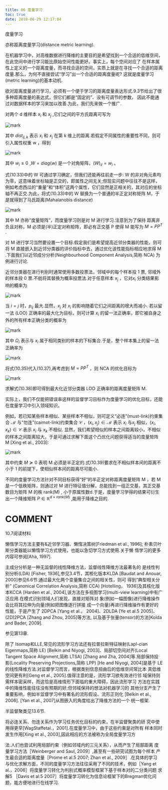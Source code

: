 ```yaml
---
title: 06 度量学习
toc: true
date: 2018-06-29 12:17:04
---
```

度量学习


亦称距离度量学习(distance metric learning).


在机器学习中，对高维数据进行降维的主要目的是希望找到一个合适的低维空间，在此空间中进行学习能比原始空间性能更好。事实上，每个空间对应了 在样本属性上定义的一个距离度量，而寻找合适的空间，实质上就是在寻找一个合适的距离度量.那么，为何不直接尝试“学习”出一个合适的距离度量呢? 这就是度量学习(metric learning)的基本动机.

欲对距离度量进行学习，必须有一个便于学习的距离度量表达形式.9.3节给出了很多种距离度量的表达式，但它们都是“固定的”、没有可调节的参数， 因此不能通过对数据样本的学习来加以改善.为此，我们先来做一个推广.


对两个 d 维样本 $x_i$ 和 $x_j$ ,它们之间的平方氏距离可写为

![mark](http://pacdb2bfr.bkt.clouddn.com/blog/image/180629/A6AbEH1aGB.png?imageslim)

其中 $dist_{ij,k}$ 表示 $x_i$ 和 $x_j$ 在第 k 维上的距离.若假定不同属性的重要性不同，则可引入属性权重 w ，得到

![mark](http://pacdb2bfr.bkt.clouddn.com/blog/image/180629/bb7i9kaAAi.png?imageslim)


其中 $w_i\geq 0$ ,$W=diag(w)$ 是一个对角矩阵，$(W)_{ii}=w_i$ 。


式(10.33)中的 W 可通过学习确定，但我们还能再往前走一步: W 的非对角元素均为零，这意味着坐标轴是正交的，即属性之间无关;但现实问题中往往不是这样，例如考虑西瓜的“重量”和“体积”这两个属性，它们显然是正相关的，其对应的坐标轴不再正交.为此，将式(10.33)中的 W 替换为一个普通的半正定对称矩阵 M，于是就得到了马氏距离(Mahalanobis distance)

![mark](http://pacdb2bfr.bkt.clouddn.com/blog/image/180629/0kAHkf289f.png?imageslim)

其中 M 亦称“度量矩阵”，而度量学习则是对 M 进行学习.注意到为了保持 距离非负且对称，M 必须是(半)正定对称矩阵，即必有正交基 P 使得 M 能写为 $M = PP^T$ .

对 M 进行学习当然要设置一个目标.假定我们是希望提高近邻分类器的性能，则可将 M 直接嵌入到近邻分类器的评价指标中去，通过优化该性能指标相应地求得 M .下面我们以近邻成分分析(Neighbourhood Component Analysis,简称 NCA) 为例进行讨论.

近邻分类器在进行判别时通常使用多数投票法，邻域中的每个样本投 1 票, 邻域外的样本投 0 票.不舫将其替换为概率投票法.对于任意样本 $x_j$ ，它对$x_i$ 分类结果影响的概率为

![mark](http://pacdb2bfr.bkt.clouddn.com/blog/image/180629/acecEl3IaK.png?imageslim)



当 $i=j$ 时，$p_{ij}$ 最大.显然，$x_j$ 对 $x_i$ 的影响随着它们之间距离的增大而减小. 若以留一法 (LOO) 正确率的最大化为目标，则可计算 $x_i$ 的留一法正确率，即它被自身之外的所有样本正确分类的概率为

![mark](http://pacdb2bfr.bkt.clouddn.com/blog/image/180629/5aEk14dC3h.png?imageslim)

其中 $\Omega_i$ 表示与 $x_i$ 属于相同类别的样本的下标集合.于是，整个样本集上的留一法正确率为

![mark](http://pacdb2bfr.bkt.clouddn.com/blog/image/180629/c9HdFlBIHd.png?imageslim)


将式(10.35)代入(10.37),再考虑到 $M = PP^T$ ，则 NCA 的优化目标为

![mark](http://pacdb2bfr.bkt.clouddn.com/blog/image/180629/j5eKfiEIAJ.png?imageslim)


求解式(10.38)即可得到最大化近邻分类器 LOO 正确率的距离度量矩阵 M.

实际上，我们不仅能把错误率这样的监督学习目标作为度量学习的优化目标，还能在度量学习中引入领域知识。

例如，若已知某些样本相似、某些样本不相似，则可定义“必连”(must-link)约束集合 $\mathcal{M}$ 与“勿连”(caimot-link)约束集合 $\mathcal{C}$ ，$(x_i,x_j)\in \mathcal{M}$  表示 $x_i$ 与$x_j$ 相似，$(x_i,x_k)\in \mathcal{C}$ 表示 $x_i$ 与 $x_k$ 不相似. 显然，我们希望相似的样本之间距离较小，不相似的样本之间距离较大，于是可通过求解下面这个凸优化问题获得适当的度量矩阵 M [Xing et al., 2003]:

![mark](http://pacdb2bfr.bkt.clouddn.com/blog/image/180629/9KdgI9Ll1B.png?imageslim)

其中约束 $M\succeq 0$ 表明 M 必须是半正定的.式(10.39)要求在不相似样本间的距离不小于 1 的前提下，使相似样本间的距离尽可能小.


不同的度量学习方法针对不同目标获得“好”的半正定对称距离度量矩阵 M ，若 M 是一个低秩矩阵，则通过对 M 进行特征值分解，总能找到一组正交基，其正交基数目为矩阵 M 的秩 rank(M) , 小于原属性数d.于是，度量学习学得的结果可衍生出一个降维矩阵 $P\in\mathbb{R}^{d\times rank(M)}$ ,能用于降维之目的.






# COMMENT




10.7阅读材料

懒惰学习方法主要有&近邻学习器、懒惰决策树[Friedman et al., 1996]; 朴素贝叶斯分类器能以懒惰学习方式使用，也能以急切学习方式使用.关于懒 惰学习的更多内容可参阅[Aha, 1997].

主成分分析是一种无监督的线性降维方法，监督线性降维方法最著名的 是线性判别分析(LDA) [Fisher, 1936],参见3.4节，其核化版本KLDA [Baudat and Anouar, 2000]参见6.6节.通过最大化两个变量集合之间的相关性，则可 得到“典型相关分析” (Canonical Correlation Analysis,简称 CCA) [Hotelling， 1936]及其核化版本KCCA [Harden et al., 2004],该方法在多视图学习(multi-view learning)中有广泛应用.在模式识别领域人们发现，直接对矩阵对 象(例如一幅图像)进行降维操作会比将其拉伸为向量(例如把图像逐行拼接 成一个向量)再进行降维操作有更好的性能，于是产生了 2DPCA [Yang et al.， 2004]、2DLDA [Ye et al.5 2005]、(2D)2PCA [Zhang and Zhou, 2005]等方法, 以及基于张量(tensor)的方法[Kolda and Bader, 2009].

参见第13章.


除了 Isomap和LLE,常见的流形学习方法还有拉普拉斯特征映射(Lapl-cian Eigenmaps,简称 LE) [Belkin and Niyogi, 2003]、局部切空间对齐(Local Tangent Space Alignment,简称 LTSA) [Zhang and Zha, 2004]等.局部保持投 影(Locality Preserving Projections,简称 LPP) [He and Niyogi, 2004]是基于 LE的线性降维方法.对监督学习而言，根据类别信息扭曲后的低维空间常比本 真低维空间更有利[Geng et al., 2005].值得注意的是，流形学习欲有效进行邻 域保持则需样本密采样，而这恰是高维情形下面临的重大障碍，因此流形学习 方法在实践中的降维性能往往没有预期的好;但邻域保持的想法对机器学习的 其他分支产生了重要影响，例如半监督学习中有著名的流形假设、流形正则化 [Belkin et al., 2006]. [Yan et al., 2007]从图嵌入的角度给出了降维方法的一个 统一框架.

半监督聚类见13.6节.


将必连关系、勿连关系作为学习任务优化目标的约束，在半监督聚类的研 究中使用得更早[WagStaffetal.，2001].在度量学习中，由于这些约束是对所有 样本同时发生作用[Xing et al., 2003],因此相应的方法被称为全局度量学习方

法.人们也尝试利用局部约束（例如邻域内的三元关系），从而产生了局部距离 度量学习方法［Weinberger and Saul, 2009］,甚至有一些研究试图为每个样本 产生最合适的距离度量［Prome et al.5 2007; Zhan et al., 2009］.在具体的学习 与优化求解方面，不同的度量学习方法往往采用了不同的技术，例如［Yang et al.，2006］将度量学习转化为判别式概率模型框架下基于样本对的二分类问题 求解5 ［Davis et al.5 2007］将度量学习转化为信息论框架下的Bregman优化问 题，能方便地进行在线学习.
